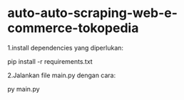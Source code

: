 # auto-auto-scraping-web-e-commerce-tokopedia
1.install dependencies yang diperlukan:

pip install -r requirements.txt

2.Jalankan file main.py dengan cara:

py main.py
